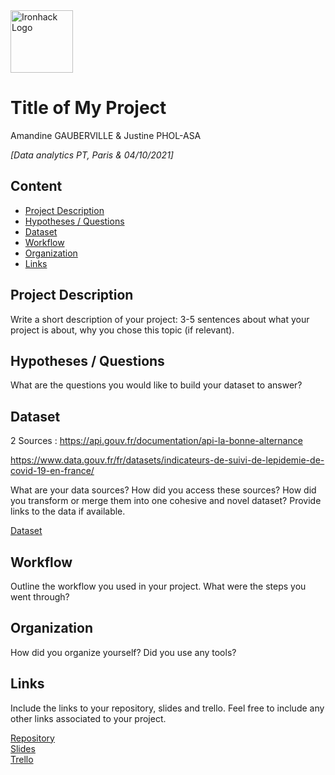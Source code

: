 <img src="https://bit.ly/2VnXWr2" alt="Ironhack Logo" width="100"/>

# Title of My Project
Amandine GAUBERVILLE & Justine PHOL-ASA 

*[Data analytics PT, Paris & 04/10/2021]*

## Content
- [Project Description](#project-description)
- [Hypotheses / Questions](#hypotheses-/-questions)
- [Dataset](#dataset)
- [Workflow](#workflow)
- [Organization](#organization)
- [Links](#links)

<a name="project-description"></a>

## Project Description
Write a short description of your project: 3-5 sentences about what your project is about, why you chose this topic (if relevant).

<a name="hypotheses-/-questions"></a>

## Hypotheses / Questions
What are the questions you would like to build your dataset to answer?

<a name="dataset"></a>

## Dataset

2 Sources :
https://api.gouv.fr/documentation/api-la-bonne-alternance

https://www.data.gouv.fr/fr/datasets/indicateurs-de-suivi-de-lepidemie-de-covid-19-en-france/

What are your data sources? How did you access these sources? How did you transform or merge them into one cohesive and novel dataset? Provide links to the data if available.

[Dataset]() 

<a name="workflow"></a>

## Workflow
Outline the workflow you used in your project. What were the steps you went through?

<a name="organization"></a>

## Organization
How did you organize yourself? Did you use any tools?

<a name="links"></a>

## Links
Include the links to your repository, slides and trello. Feel free to include any other links associated to your project. 

[Repository](https://github.com/)  
[Slides](https://slides.com/)  
[Trello](https://trello.com/b/pmL3ZYvv/module-1-lien-covid-19-nombre-doffres-en-alternance)  
